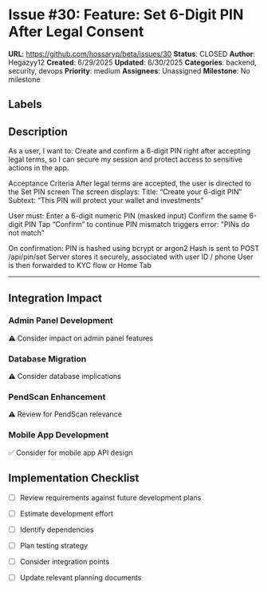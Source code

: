 # Issue #30: Feature:  Set 6-Digit PIN After Legal Consent

**URL**: https://github.com/hossaryp/beta/issues/30
**Status**: CLOSED
**Author**: Hegazyy12
**Created**: 6/29/2025
**Updated**: 6/30/2025
**Categories**: backend, security, devops
**Priority**: medium
**Assignees**: Unassigned
**Milestone**: No milestone

## Labels


## Description
As a user, I want to:
Create and confirm a 6-digit PIN right after accepting legal terms, so I can secure my session and protect access to sensitive actions in the app.

Acceptance Criteria
After legal terms are accepted, the user is directed to the Set PIN screen
The screen displays:
Title: “Create your 6-digit PIN”
Subtext: “This PIN will protect your wallet and investments”
 
User must:
Enter a 6-digit numeric PIN (masked input)
Confirm the same 6-digit PIN
Tap “Confirm” to continue
 PIN mismatch triggers error: "PINs do not match"

 On confirmation:
PIN is hashed using bcrypt or argon2
Hash is sent to POST /api/pin/set
Server stores it securely, associated with user ID / phone
User is then forwarded to KYC flow or Home Tab 

---

## Integration Impact

### Admin Panel Development
⚠️ Consider impact on admin panel features

### Database Migration  
⚠️ Consider database implications

### PendScan Enhancement
⚠️ Review for PendScan relevance

### Mobile App Development
✅ Consider for mobile app API design

## Implementation Checklist
- [ ] Review requirements against future development plans
- [ ] Estimate development effort  
- [ ] Identify dependencies
- [ ] Plan testing strategy
- [ ] Consider integration points
- [ ] Update relevant planning documents

